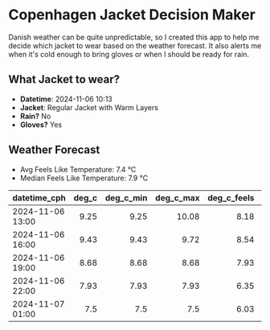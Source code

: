 
# Copenhagen Jacket Decision Maker

Danish weather can be quite unpredictable, so I created this app to help me decide which jacket to wear based on the weather forecast. 
It also alerts me when it's cold enough to bring gloves or when I should be ready for rain.

## What Jacket to wear?

- **Datetime**: 2024-11-06 10:13
- **Jacket**: Regular Jacket with Warm Layers
- **Rain?** No
- **Gloves?** Yes

## Weather Forecast
- Avg Feels Like Temperature: 7.4 °C
- Median Feels Like Temperature: 7.9 °C

| datetime_cph     |   deg_c |   deg_c_min |   deg_c_max |   deg_c_feels | weather   | wind   | rain   |
|:-----------------|--------:|------------:|------------:|--------------:|:----------|:-------|:-------|
| 2024-11-06 13:00 |    9.25 |        9.25 |       10.08 |          8.18 | Clouds    | Low    | None   |
| 2024-11-06 16:00 |    9.43 |        9.43 |        9.72 |          8.54 | Clouds    | Low    | None   |
| 2024-11-06 19:00 |    8.68 |        8.68 |        8.68 |          7.93 | Clouds    | Low    | None   |
| 2024-11-06 22:00 |    7.93 |        7.93 |        7.93 |          6.35 | Clouds    | Low    | None   |
| 2024-11-07 01:00 |    7.5  |        7.5  |        7.5  |          6.03 | Clear     | Low    | None   |
        